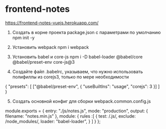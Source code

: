 # frontend-notes
https://frontend-notes-vuejs.herokuapp.com/

1) Создать в корне проекта package.json с параметрами по умолчанию
npm init -y

2) Установить webpack 
npm i webpack

3) Установить babel и core-js
npm i -D babel-loader @babel/core @babel/preset-env core-js@3

4) Создайте файл .babelrc, указываем, что нужно использовать полифиллы из corejs3, только по мере необходимости

{
  "presets": [
    ["@babel/preset-env", {
      "useBuiltIns": "usage",
      "corejs": 3
    }]
  ]
}

5) Создать основной конфиг для сборки  webpack.common.config.js

module.exports = {
    entry: "./js/notes.js",
    mode: "production",
    output: {
        filename: "notes.min.js"
    },
    module: {
        rules :[
            {
                test: /\.js/,
                exclude: /node_modules/,
                loader: "babel-loader",
            }
        ]
    }
};

